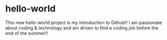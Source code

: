 # hello-world
This new hello-world project is my introduction to Github!!
I am passionate about coding & technology and am driven to find a coding job before the end of the summer!!
